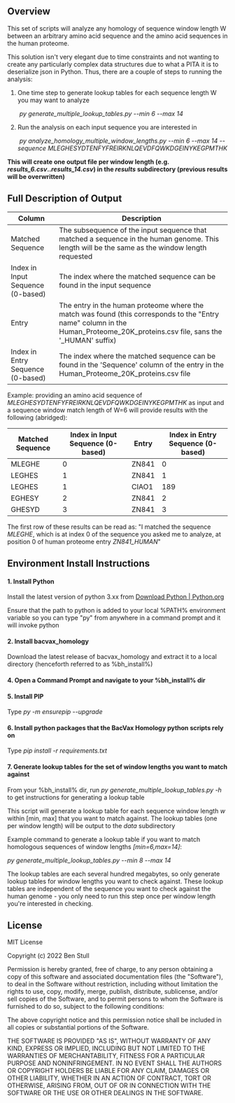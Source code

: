 ## Overview

This set of scripts will analyze any homology of sequence window length W between an arbitrary amino acid sequence and the amino acid sequences in the human proteome.

This solution isn't very elegant due to time constraints and not wanting to create any particularly complex data structures due to what a PITA it is to deserialize json in Python. Thus, there are a couple of steps to running the analysis:

1. One time step to generate lookup tables for each sequence length W you may want to analyze

   ​	*py generate_multiple_lookup_tables.py --min 6 --max 14*

2. Run the analysis on each input sequence you are interested in

   ​	*py analyze_homology_multiple_window_lengths.py --min 6 --max 14 --sequence MLEGHESYDTENFYFREIRKNLQEVDFQWKDGEINYKEGPMTHK*

**This will create one output file per window length (e.g. *results_6.csv*..*results_14.csv*) in the *results* subdirectory (previous results will be overwritten)** 



## Full Description of Output

| Column                            | Description                                                  |
| --------------------------------- | ------------------------------------------------------------ |
| Matched Sequence                  | The subsequence of the input sequence that matched a sequence in the human genome. This length will be the same as the window length requested |
| Index in Input Sequence (0-based) | The index where the matched sequence can be found in the input sequence |
| Entry                             | The entry in the human proteome where the match was found (this corresponds to the "Entry name" column in the Human_Proteome_20K_proteins.csv file, sans the '_HUMAN' suffix) |
| Index in Entry Sequence (0-based) | The index where the matched sequence can be found in the 'Sequence' column of the entry in the Human_Proteome_20K_proteins.csv file |



Example: providing an amino acid sequence of *MLEGHESYDTENFYFREIRKNLQEVDFQWKDGEINYKEGPMTHK* as input and a sequence window match length of W=6 will provide results with the following (abridged):

| Matched Sequence | Index in Input Sequence (0-based) | Entry | Index in Entry Sequence (0-based) |
| ---------------- | --------------------------------- | ----- | --------------------------------- |
| MLEGHE           | 0                                 | ZN841 | 0                                 |
| LEGHES           | 1                                 | ZN841 | 1                                 |
| LEGHES           | 1                                 | CIAO1 | 189                               |
| EGHESY           | 2                                 | ZN841 | 2                                 |
| GHESYD           | 3                                 | ZN841 | 3                                 |

The first row of these results can be read as: "I matched the sequence *MLEGHE*, which is at index 0 of the sequence you asked me to analyze, at position 0 of human proteome entry *ZN841_HUMAN*"



## Environment Install Instructions

#### 1. Install Python

Install the latest version of python 3.xx from  [Download Python | Python.org](https://www.python.org/downloads/)

Ensure that the path to python is added to your local %PATH% environment variable so you can type "py" from anywhere in a command prompt and it will invoke python

#### 2. Install bacvax_homology

Download the latest release of bacvax_homology and extract it to a local directory (henceforth referred to as %bh_install%)

#### 4. Open a Command Prompt and navigate to your %bh_install% dir

#### 5. Install PIP

Type *py -m ensurepip --upgrade*

#### 6. Install python packages that the BacVax Homology python scripts rely on

Type *pip install -r requirements.txt*

#### 7. Generate lookup tables for the set of window lengths you want to match against

From your %bh_install% dir, run *py generate_multiple_lookup_tables.py -h* to get instructions for generating a lookup table

This script will generate a lookup table for each sequence window length *w* within [min, max] that you want to match against. The lookup tables (one per window length) will be output to the *data* subdirectory

Example command to generate a lookup table if you want to match homologous sequences of window lengths *[min=6,max=14]*:

*py generate_multiple_lookup_tables.py --min 8 --max 14*

The lookup tables are each several hundred megabytes, so only generate lookup tables for window lengths you want to check against. These lookup tables are independent of the sequence you want to check against the human genome - you only need to run this step once per window length you're interested in checking.

## License

MIT License

Copyright (c) 2022 Ben Stull

Permission is hereby granted, free of charge, to any person obtaining a copy
of this software and associated documentation files (the "Software"), to deal
in the Software without restriction, including without limitation the rights
to use, copy, modify, merge, publish, distribute, sublicense, and/or sell
copies of the Software, and to permit persons to whom the Software is
furnished to do so, subject to the following conditions:

The above copyright notice and this permission notice shall be included in all
copies or substantial portions of the Software.

THE SOFTWARE IS PROVIDED "AS IS", WITHOUT WARRANTY OF ANY KIND, EXPRESS OR
IMPLIED, INCLUDING BUT NOT LIMITED TO THE WARRANTIES OF MERCHANTABILITY,
FITNESS FOR A PARTICULAR PURPOSE AND NONINFRINGEMENT. IN NO EVENT SHALL THE
AUTHORS OR COPYRIGHT HOLDERS BE LIABLE FOR ANY CLAIM, DAMAGES OR OTHER
LIABILITY, WHETHER IN AN ACTION OF CONTRACT, TORT OR OTHERWISE, ARISING FROM,
OUT OF OR IN CONNECTION WITH THE SOFTWARE OR THE USE OR OTHER DEALINGS IN THE
SOFTWARE.
